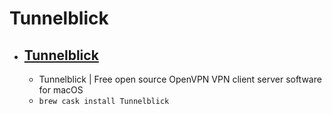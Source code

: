 # Tunnelblick
- [Tunnelblick](https://www.tunnelblick.net/)
  - 
  - Tunnelblick | Free open source OpenVPN VPN client server software for macOS
  - `brew cask install Tunnelblick`
